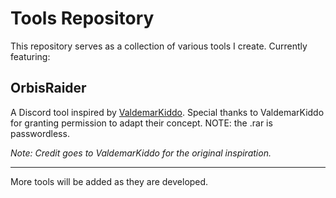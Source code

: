 # Tools Repository

This repository serves as a collection of various tools I create. Currently featuring:

## OrbisRaider
A Discord tool inspired by [ValdemarKiddo](https://discord.gg/valdemar). Special thanks to ValdemarKiddo for granting permission to adapt their concept. NOTE: the .rar is passwordless.

*Note: Credit goes to ValdemarKiddo for the original inspiration.*

---
More tools will be added as they are developed.
